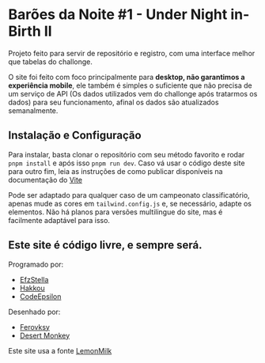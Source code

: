 # Barões da Noite #1 - Under Night in-Birth II
Projeto feito para servir de repositório e registro, com uma interface melhor que tabelas do challonge.

O site foi feito com foco principalmente para **desktop, não garantimos a experiência mobile**, ele também é simples o suficiente que não precisa de um serviço de API (Os dados utilizados vem do challonge após tratarmos os dados) para seu funcionamento, afinal os dados são atualizados semanalmente.

## Instalação e Configuração
Para instalar, basta clonar o repositório com seu método favorito e rodar `pnpm install` e após isso `pnpm run dev`. Caso vá usar o código deste site para outro fim, leia as instruções de como publicar disponíveis na documentação do [Vite](https://vitejs.dev/guide/static-deploy)

Pode ser adaptado para qualquer caso de um campeonato classificatório, apenas mude as cores em `tailwind.config.js` e, se necessário, adapte os elementos. Não há planos para versões multilingue do site, mas é facilmente adaptável para isso.

## Este site é código livre, e sempre será. 
  Programado por: 
  - [EfzStella](https://bsky.app/profile/efzstella.moe)
  - [Hakkou](https://bsky.app/profile/hakkou.moe)
  - [CodeEpsilon](https://bsky.app/profile/codeepsilon5.moe)

  Desenhado por:
   - [Ferovksy](https://bsky.app/profile/ferovsky935.bsky.social)
   - [Desert Monkey](https://bsky.app/profile/desertmonkeyba.bsky.social)

Este site usa a fonte [LemonMilk](https://marsnev.com)
